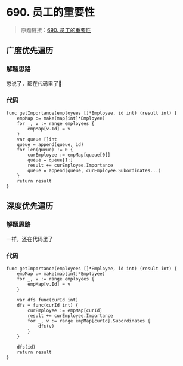 # 690. 员工的重要性

> 原题链接：[690. 员工的重要性](https://leetcode-cn.com/problems/employee-importance/)

## 广度优先遍历
### 解题思路
憋说了，都在代码里了🍺
### 代码
```golang
func getImportance(employees []*Employee, id int) (result int) {
	empMap := make(map[int]*Employee)
	for _, v := range employees {
		empMap[v.Id] = v
	}
	var queue []int
	queue = append(queue, id)
	for len(queue) != 0 {
		curEmployee := empMap[queue[0]]
		queue = queue[1:]
		result += curEmployee.Importance
		queue = append(queue, curEmployee.Subordinates...)
	}
	return result
}
```
## 深度优先遍历
### 解题思路
一样，还在代码里了
### 代码
```golang
func getImportance(employees []*Employee, id int) (result int) {
	empMap := make(map[int]*Employee)
	for _, v := range employees {
		empMap[v.Id] = v
	}

	var dfs func(curId int)
	dfs = func(curId int) {
		curEmployee := empMap[curId]
		result += curEmployee.Importance
		for _, v := range empMap[curId].Subordinates {
			dfs(v)
		}
 	}

 	dfs(id)
	return result
}
```
